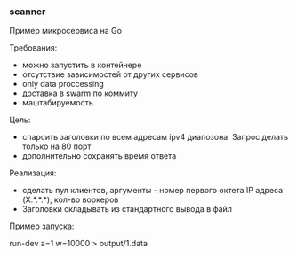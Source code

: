 ### scanner

Пример микросервиса на Go

Требования:
- можно запустить в контейнере
- отсутствие зависимостей от других сервисов
- only data proccessing
- доставка в swarm по коммиту
- маштабируемость

Цель:

- спарсить заголовки по всем адресам ipv4 диапозона. Запрос делать только на 80 порт
- дополнительно сохранять время ответа

Реализация:

- сделать пул клиентов, аргументы - номер первого октета IP адреса (X.\*.\*.*), кол-во воркеров
- Заголовки складывать из стандартного вывода в файл

Пример запуска:

run-dev a=1 w=10000 > output/1.data
